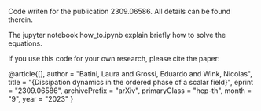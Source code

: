 Code writen for the publication 2309.06586. All details can be found therein.

The jupyter notebook how_to.ipynb explain briefly how to solve the equations. 

If you use this code for your own research, please cite the paper:

@article{[],
    author = "Batini, Laura and Grossi, Eduardo and Wink, Nicolas",
    title = "{Dissipation dynamics in the ordered phase of a scalar field}",
    eprint = "2309.06586",
    archivePrefix = "arXiv",
    primaryClass = "hep-th",
    month = "9",
    year = "2023"
}
